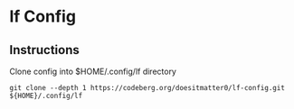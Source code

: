 # lf Config

## Instructions

Clone config into $HOME/.config/lf directory
```
git clone --depth 1 https://codeberg.org/doesitmatter0/lf-config.git ${HOME}/.config/lf

```
